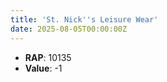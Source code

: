 ```yaml
---
title: 'St. Nick''s Leisure Wear'
date: 2025-08-05T00:00:00Z
---
```

- **RAP**: 10135
- **Value**: -1
